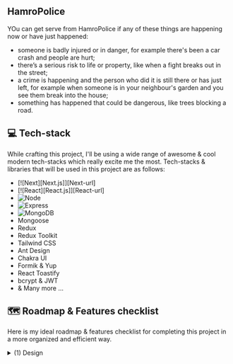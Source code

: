 ## HamroPolice
YOu can get serve from HamroPolice if any of these things are happening now or have just happened:

   * someone is badly injured or in danger, for example there's been a car crash and people are hurt;
   * there’s a serious risk to life or property, like when a fight breaks out in the street;
   * a crime is happening and the person who did it is still there or has just left, for example when   someone is in your neighbour's garden and you see them break into the house;
   * something has happened that could be dangerous, like trees blocking a road.

## 💻 Tech-stack 

While crafting this project, I'll be using a wide range of awesome & cool modern tech-stacks which really excite me the most. Tech-stacks & libraries that will be used in this project are as follows:

* [![Next][Next.js]][Next-url]
* [![React][React.js]][React-url]
* ![Node](https://img.shields.io/badge/Node.js-339933?style=for-the-badge&logo=nodedotjs&logoColor=white)
* ![Express](https://img.shields.io/badge/Express.js-000000?style=for-the-badge&logo=express&logoColor=white)
* ![MongoDB](https://img.shields.io/badge/MongoDB-4EA94B?style=for-the-badge&logo=mongodb&logoColor=white)
* Mongoose
* Redux
* Redux Toolkit 
* Tailwind CSS
* Ant Design
* Chakra UI
* Formik & Yup 
* React Toastify
* bcrypt & JWT
* & Many more ...

<!-- ROADMAP -->
## 🗺  Roadmap & Features checklist
Here is my ideal roadmap & features checklist for completing this project in a more organized and efficient way.

<details>
<summary> (1) Design </summary>

- [X] I. Brand identity/color scheme & typography 
    - [X] project name
    - [X] Primary & accent colors
    - [X] Fonts and typo

- [X] II. Design key elements 
    - [X] Logo
    - [X] Buttons
    - [X] Forms
    - [X] wireframes and mockups
    - 


- [ ] III. UI & Layout
    - [X] Header
    - [X] Navigation bar
    - [X] Hero section 
    - [X] Main content area
    - [X] Footer
### Features
  - [ ] Dashboard
  - [ ] Member Details
  - [ ] Crime Report
  - [ ] Instant Emergency service
  - [ ] Specific Crime Reporting System

